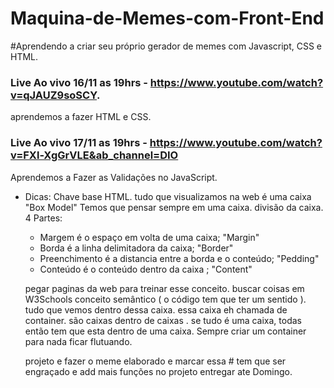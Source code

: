 # Maquina-de-Memes-com-Front-End



#Aprendendo a criar seu próprio gerador de memes com Javascript, CSS e HTML.

### Live Ao vivo  16/11 as 19hrs - https://www.youtube.com/watch?v=qJAUZ9soSCY.
aprendemos a fazer HTML e CSS.

### Live Ao vivo  17/11 as 19hrs - https://www.youtube.com/watch?v=FXl-XgGrVLE&ab_channel=DIO
Aprendemos a Fazer as Validações no JavaScript. 


- Dicas:
    Chave base HTML. tudo que visualizamos na web é uma caixa "Box Model"
    Temos que pensar sempre em uma caixa.
    divisão da caixa.
    4 Partes:
    
    - Margem é o espaço em volta de uma caixa; "Margin"
    - Borda é a linha delimitadora da caixa; "Border"
    - Preenchimento é a distancia entre a borda e o conteúdo; "Pedding"
    - Conteúdo é o conteúdo dentro da caixa ; "Content"
    
    pegar paginas da web para treinar esse conceito. 
    buscar coisas em W3Schools
    conceito semântico ( o código tem que ter um sentido ).
    tudo que vemos dentro dessa caixa. essa caixa eh chamada de container.
    são caixas dentro de caixas .
    se tudo é uma caixa, todas então tem que esta dentro de uma caixa.
    Sempre criar um container para nada ficar flutuando.
    
    
    projeto e fazer o meme elaborado e marcar essa # 
    tem que ser engraçado e add mais funções no projeto 
    entregar ate Domingo.



